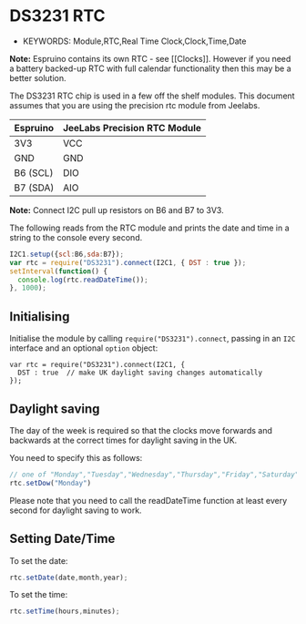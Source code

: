 <!--- Copyright (c) 2014 Peter Clarke. See the file LICENSE for copying permission. -->
DS3231 RTC
=========

* KEYWORDS: Module,RTC,Real Time Clock,Clock,Time,Date

**Note:** Espruino contains its own RTC - see [[Clocks]]. However if you need a battery backed-up RTC with full calendar functionality then this may be a better solution.

The DS3231 RTC chip is used in a few off the shelf modules.  This document assumes that you are using the precision rtc module from Jeelabs.

| Espruino | JeeLabs Precision RTC Module |
|----------|------------------------------|
| 3V3 | VCC |
| GND | GND |
| B6 (SCL) | DIO |
| B7 (SDA) | AIO |

**Note:** Connect I2C pull up resistors on B6 and B7 to 3V3.

The following reads from the RTC module and prints the date and time in a string to the console every second.

```Javascript
I2C1.setup({scl:B6,sda:B7});
var rtc = require("DS3231").connect(I2C1, { DST : true });
setInterval(function() {
  console.log(rtc.readDateTime());
}, 1000);
```


Initialising
------------

Initialise the module by calling `require("DS3231").connect`, passing in an
`I2C` interface and an optional `option` object:

```
var rtc = require("DS3231").connect(I2C1, {
  DST : true  // make UK daylight saving changes automatically
});
```

Daylight saving
---------------

The day of the week is required so that the clocks move forwards and backwards
at the correct times for daylight saving in the UK.

You need to specify this as follows:

```Javascript
// one of "Monday","Tuesday","Wednesday","Thursday","Friday","Saturday","Sunday"
rtc.setDow("Monday")
```

Please note that you need to call the readDateTime function at least every
second for daylight saving to work.

Setting Date/Time
-----------------

To set the date:

```Javascript
rtc.setDate(date,month,year);
```

To set the time:

```Javascript
rtc.setTime(hours,minutes);
```
